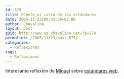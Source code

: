 ```yaml
---
id: 579
title: Súbete al carro de los estándares
date: 2005-11-23T00:43:38+02:00
author: Chavalina
layout: post
guid: http://www.wp.chavalina.net/?p=579
permalink: /2005/11/23/post-579/
categories:
  - Reflexiones
tags:
  - Reflexiones
---
```

Interesante reflexi&oacute;n de <a href="http://www.processblack.com" target="_blank">Miguel</a> sobre <a href="http://www.processblack.com/weblog/index.php?id=1266" target="_blank">estándares web</a>.